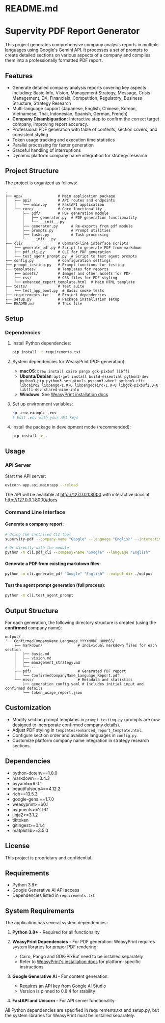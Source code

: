 # README.md
# Supervity PDF Report Generator

This project generates comprehensive company analysis reports in multiple languages using Google's Gemini API. It processes a set of prompts to create detailed sections on various aspects of a company and compiles them into a professionally formatted PDF report.

## Features

- Generate detailed company analysis reports covering key aspects including: Basic Info, Vision, Management Strategy, Message, Crisis Management, DX, Financials, Competition, Regulatory, Business Structure, Strategy Research
- Multi-language support (Japanese, English, Chinese, Korean, Vietnamese, Thai, Indonesian, Spanish, German, French)
- **Company Disambiguation:** Interactive step to confirm the correct target company, improving report accuracy.
- Professional PDF generation with table of contents, section covers, and consistent styling
- Token usage tracking and execution time statistics
- Parallel processing for faster generation
- Graceful handling of interruptions
- Dynamic platform company name integration for strategy research

## Project Structure

The project is organized as follows:

```
.
├── app/                # Main application package
│   ├── api/            # API routes and endpoints
│   │   └── main.py     # FastAPI application
│   └── core/           # Core functionality
│       ├── pdf/        # PDF generation module
│       │   ├── generator.py  # PDF generation functionality
│       │   └── __init__.py
│       ├── generator.py      # Re-exports from pdf module
│       ├── prompts.py        # Prompt utilities
│       ├── tasks.py          # Task processing
│       └── __init__.py
├── cli/                # Command-line interface scripts
│   ├── generate_pdf.py # Script to generate PDF from markdown
│   ├── pdf_cli.py      # CLI for PDF generation
│   └── test_agent_prompt.py  # Script to test agent prompts
├── config.py           # Configuration settings
├── prompt_testing.py   # Prompt functions for testing
├── templates/          # Templates for reports
│   ├── assets/         # Images and other assets for PDF
│   ├── css/            # CSS files for PDF styling
│   └── enhanced_report_template.html  # Main HTML template
├── tests/              # Test suite
│   └── test_app_boot.py  # Basic smoke tests
├── requirements.txt    # Project dependencies
├── setup.py            # Package installation setup
└── README.md           # This file
```

## Setup

### Dependencies

1. Install Python dependencies:
   ```bash
   pip install -r requirements.txt
   ```

2. System dependencies for WeasyPrint (PDF generation):
   - **macOS**: `brew install cairo pango gdk-pixbuf libffi`
   - **Ubuntu/Debian**: `apt-get install build-essential python3-dev python3-pip python3-setuptools python3-wheel python3-cffi libcairo2 libpango-1.0-0 libpangocairo-1.0-0 libgdk-pixbuf2.0-0 libffi-dev shared-mime-info`
   - **Windows**: See [WeasyPrint installation docs](https://doc.courtbouillon.org/weasyprint/stable/first_steps.html#windows)

3. Set up environment variables:
   ```bash
   cp .env.example .env
   # Edit .env with your API keys
   ```

4. Install the package in development mode (recommended):
   ```bash
   pip install -e .
   ```

## Usage

### API Server

Start the API server:
```bash
uvicorn app.api.main:app --reload
```

The API will be available at http://127.0.0.1:8000 with interactive docs at http://127.0.0.1:8000/docs

### Command Line Interface

#### Generate a company report:
```bash
# Using the installed CLI tool
supervity-pdf --company-name "Google" --language "English" --interactive

# Or directly with the module
python -m cli.pdf_cli --company-name "Google" --language "English"
```

#### Generate a PDF from existing markdown files:
```bash
python -m cli.generate_pdf "Google" "English" --output-dir ./output
```

#### Test the agent prompt generation (full process):
```bash
python -m cli.test_agent_prompt
```

## Output Structure

For each generation, the following directory structure is created (using the **confirmed** company name):

```
output/
└── ConfirmedCompanyName_Language_YYYYMMDD_HHMMSS/
    ├── markdown/                # Individual markdown files for each section
    │   ├── basic.md
    │   ├── vision.md
    │   ├── management_strategy.md
    │   └── ...
    ├── pdf/                     # Generated PDF report
    │   └── ConfirmedCompanyName_Language_Report.pdf
    └── misc/                    # Metadata and statistics
        ├── generation_config.yaml # Includes initial input and confirmed details
        └── token_usage_report.json
```

## Customization

- Modify section prompt templates in `prompt_testing.py` (prompts are now designed to incorporate confirmed company details).
- Adjust PDF styling in `templates/enhanced_report_template.html`.
- Configure section order and available languages in `config.py`.
- Customize platform company name integration in strategy research sections.

## Dependencies

- python-dotenv==1.0.0
- markdown==3.4.3
- pyyaml==6.0.1
- beautifulsoup4==4.12.2
- rich==13.5.3
- google-genai==1.7.0
- weasyprint>=60.1
- pygments>=2.16.1
- jinja2>=3.1.2
- tiktoken
- gitingest>=0.1.4
- matplotlib>=3.5.0

## License

This project is proprietary and confidential.

## Requirements

- Python 3.8+
- Google Generative AI API access
- Dependencies listed in `requirements.txt`

## System Requirements

The application has several system dependencies:

1. **Python 3.8+** - Required for all functionality

2. **WeasyPrint Dependencies** - For PDF generation:
   WeasyPrint requires system libraries for proper PDF rendering:
   - Cairo, Pango and GDK-PixBuf need to be installed separately
   - Refer to [WeasyPrint's installation docs](https://doc.courtbouillon.org/weasyprint/stable/first_steps.html) for platform-specific instructions
   
3. **Google Generative AI** - For content generation:
   - Requires an API key from Google AI Studio
   - Version is pinned to 0.8.4 for stability

4. **FastAPI and Uvicorn** - For API server functionality

All Python dependencies are specified in requirements.txt and setup.py, but the system libraries for WeasyPrint must be installed separately.